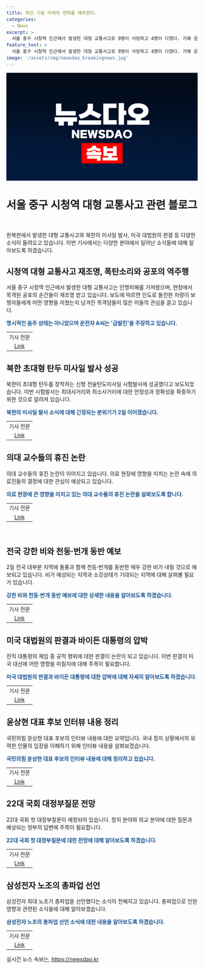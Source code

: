 ```yaml
---
title: 혁신 기술 미래의 변화를 예측한다.
categories:
  - News
excerpt: >
  서울 중구 시청역 인근에서 발생한 대형 교통사고로 9명이 사망하고 4명이 다쳤다. 가해 운전자는 급발진 주장하며 음주 상태가 아님을 주장하지만, 현장 목격자들은 이를 부인한다. 북한은 초대형 탄두를 장착한 신형 전술미사일 발사에 성공했다고 밝혔으며, 미국 연방 대법원은 전직 대통령이 재임 중 공적 행위에 면책권을 가진다는 결론을 내렸다. 또한, 삼성전자 노조가 무임금 무노동 파업을 선언했고, 국회는 22대 국회 첫 대정부질문을 예정하고 있다. (150자)
feature_text: >
  서울 중구 시청역 인근에서 발생한 대형 교통사고로 9명이 사망하고 4명이 다쳤다. 가해 운전자는 급발진 주장하며 음주 상태가 아님을 주장하지만, 현장 목격자들은 이를 부인한다. 북한은 초대형 탄두를 장착한 신형 전술미사일 발사에 성공했다고 밝혔으며, 미국 연방 대법원은 전직 대통령이 재임 중 공적 행위에 면책권을 가진다는 결론을 내렸다. 또한, 삼성전자 노조가 무임금 무노동 파업을 선언했고, 국회는 22대 국회 첫 대정부질문을 예정하고 있다. (150자)
image: '/assets/img/newsdao_breakingnews.jpg'
---
```


<p><img src="/assets/img/newsdao_breakingnews.jpg" alt="ranknews 속보" /></p>

<h1 data-ke-size="size26">서울 중구 시청역 대형 교통사고 관련 블로그</h1>

<p data-ke-size="size16">&nbsp;</p>

<p>한복판에서 발생한 대형 교통사고와 북한의 미사일 발사, 미국 대법원의 판결 등 다양한 소식이 들려오고 있습니다. 이번 기사에서는 다양한 분야에서 일어난 소식들에 대해 알아보도록 하겠습니다. </p>

<p data-ke-size="size16"></p>

<h2 data-ke-size="size22">시청역 대형 교통사고 재조명, 폭탄소리와 공포의 역주행</h2>

<p data-ke-size="size16">서울 중구 시청역 인근에서 발생한 대형 교통사고는 인명피해를 가져왔으며, 현장에서 목격된 공포의 순간들이 재조명 받고 있습니다. 보도에 따르면 인도로 돌진한 차량이 보행자들에게 어떤 영향을 끼쳤는지 남겨진 목격담들이 많은 이들의 관심을 끌고 있습니다.</p>

<p data-ke-size="size16"><b><span style="color: #1a5490;">명시적인 음주 상태는 아니었으며 운전자 A씨는 '급발진'을 주장하고 있습니다.</span></b></p>

<table>
<tbody>
<tr>
<td>기사 전문</td>
</tr>
<tr>
<td style="text-align: center; height: 17px;"><a href="https://www.yna.co.kr/view/AKR20240701175252004">Link</a></td>
</tr>
</tbody>
</table>

<p data-ke-size="size16"></p>

<h2 data-ke-size="size22">북한 초대형 탄두 미사일 발사 성공</h2>

<p data-ke-size="size16">북한이 초대형 탄두를 장착하는 신형 전술탄도미사일 시험발사에 성공했다고 보도되었습니다. 이번 시험발사는 최대사거리와 최소사거리에 대한 안정성과 정확성을 확증하기 위한 것으로 알려져 있습니다.</p>

<p data-ke-size="size16"><b><span style="color: #1a5490;">북한의 미사일 발사 소식에 대해 긴장되는 분위기가 2일 이어졌습니다.</span></b></p>

<table>
<tbody>
<tr>
<td>기사 전문</td>
</tr>
<tr>
<td style="text-align: center; height: 17px;"><a href="https://www.yna.co.kr/view/AKR20240702010900504">Link</a></td>
</tr>
</tbody>
</table>

<p data-ke-size="size16"></p>

<h2 data-ke-size="size22">의대 교수들의 휴진 논란</h2>

<p data-ke-size="size16">의대 교수들의 휴진 논란이 이어지고 있습니다. 의료 현장에 영향을 미치는 논란 속에 의료진들의 결정에 대한 관심이 예상되고 있습니다.</p>

<p data-ke-size="size16"><b><span style="color: #1a5490;">의료 현장에 큰 영향을 미치고 있는 의대 교수들의 휴진 논란을 살펴보도록 합니다.</span></b></p>

<table>
<tbody>
<tr>
<td>기사 전문</td>
</tr>
<tr>
<td style="text-align: center; height: 17px;"><a href="https://www.yna.co.kr/view/AKR20240701163100530">Link</a></td>
</tr>
</tbody>
</table>

<p data-ke-size="size16">&nbsp;</p>

<h2 data-ke-size="size22">전국 강한 비와 천둥·번개 동반 예보</h2>

<p data-ke-size="size16">2일 전국 대부분 지역에 돌풍과 함께 천둥·번개를 동반한 매우 강한 비가 내릴 것으로 예보되고 있습니다. 비가 예상되는 지역과 소강상태가 기대되는 지역에 대해 살펴볼 필요가 있습니다.</p>

<p data-ke-size="size16"><b><span style="color: #1a5490;">강한 비와 천둥·번개 동반 예보에 대한 상세한 내용을 알아보도록 하겠습니다.</span></b></p>

<table>
<tbody>
<tr>
<td>기사 전문</td>
</tr>
<tr>
<td style="text-align: center; height: 17px;"><a href="https://www.yna.co.kr/view/AKR20240702006500034">Link</a></td>
</tr>
</tbody>
</table>

<p data-ke-size="size16"></p>

<h2 data-ke-size="size22">미국 대법원의 판결과 바이든 대통령의 압박</h2>

<p data-ke-size="size16">전직 대통령의 재임 중 공적 행위에 대한 판결이 논란이 되고 있습니다. 이번 판결이 미국 대선에 어떤 영향을 미칠지에 대해 주목이 필요합니다.</p>

<p data-ke-size="size16"><b><span style="color: #1a5490;">미국 대법원의 판결과 바이든 대통령에 대한 압박에 대해 자세히 알아보도록 하겠습니다.</span></b></p>

<table>
<tbody>
<tr>
<td>기사 전문</td>
</tr>
<tr>
<td style="text-align: center; height: 17px;"><a href="https://www.yna.co.kr/view/AKR20240701177053071">Link</a></td>
</tr>
</tbody>
</table>

<p data-ke-size="size16"></p>

<h2 data-ke-size="size22">윤상현 대표 후보 인터뷰 내용 정리</h2>

<p data-ke-size="size16">국민의힘 윤상현 대표 후보의 인터뷰 내용에 대한 요약입니다. 국내 정치 상황에서의 유력한 인물의 입장을 이해하기 위해 인터뷰 내용을 살펴보겠습니다.</p>

<p data-ke-size="size16"><b><span style="color: #1a5490;">국민의힘 윤상현 대표 후보의 인터뷰 내용에 대해 정리하고 있습니다.</span></b></p>

<table>
<tbody>
<tr>
<td>기사 전문</td>
</tr>
<tr>
<td style="text-align: center; height: 17px;"><a href="https://www.yna.co.kr/view/AKR20240701163400001">Link</a></td>
</tr>
</tbody>
</table>

<p data-ke-size="size16"></p>

<h2 data-ke-size="size22">22대 국회 대정부질문 전망</h2>

<p data-ke-size="size16">22대 국회 첫 대정부질문이 예정되어 있습니다. 정치 분야와 외교 분야에 대한 질문과 예상되는 정부의 답변에 주목이 필요합니다.</p>

<p data-ke-size="size16"><b><span style="color: #1a5490;">22대 국회 첫 대정부질문에 대한 전망에 대해 알아보도록 하겠습니다.</span></b></p>

<table>
<tbody>
<tr>
<td>기사 전문</td>
</tr>
<tr>
<td style="text-align: center; height: 17px;"><a href="https://www.yna.co.kr/view/AKR20240701161900001">Link</a></td>
</tr>
</tbody>
</table>

<p data-ke-size="size16"></p>

<h2 data-ke-size="size22">삼성전자 노조의 총파업 선언</h2>

<p data-ke-size="size16">삼성전자 최대 노조가 총파업을 선언했다는 소식이 전해지고 있습니다. 총파업으로 인한 영향과 관련된 소식들에 대해 알아보겠습니다.</p>

<p data-ke-size="size16"><b><span style="color: #1a5490;">삼성전자 노조의 총파업 선언 소식에 대한 내용을 알아보도록 하겠습니다.</span></b></p>

<table>
<tbody>
<tr>
<td>기사 전문</td>
</tr>
<tr>
<td style="text-align: center; height: 17px;"><a href="https://www.yna.co.kr/view/AKR20240701173101003">Link</a></td>
</tr>
</tbody>
</table>

<p data-ke-size="size16"></p>
실시간 뉴스 속보는, <a href="https://newsdao.kr" rel="dofollow">https://newsdao.kr</a>


